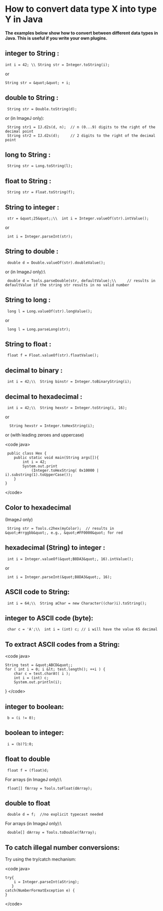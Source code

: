 # How to convert data type X into type Y in Java

**The examples below show how to convert between different data types in
Java. This is useful if you write your own plugins.**

## integer to String :

    int i = 42; \\ String str = Integer.toString(i);

or

    String str = &quot;&quot; + i; 

## double to String :

     String str = Double.toString(d);

or (in ImageJ only):

     String str1 = IJ.d2s(d, n);  // n (0...9) digits to the right of the decimal point
     String str2 = IJ.d2s(d);     // 2 digits to the right of the decimal point

## long to String :

     String str = Long.toString(l);

## float to String :

     String str = Float.toString(f);

## String to integer :

     str = &quot;25&quot;;\\  int i = Integer.valueOf(str).intValue();

or

     int i = Integer.parseInt(str);

## String to double :

     double d = Double.valueOf(str).doubleValue();

or (in ImageJ only):\

     double d = Tools.parseDouble(str, defaultValue);\\     // results in defaultValue if the string str results in no valid number

## String to long :

     long l = Long.valueOf(str).longValue();

or

     long l = Long.parseLong(str);

## String to float :

     float f = Float.valueOf(str).floatValue();

## decimal to binary :

     int i = 42;\\  String binstr = Integer.toBinaryString(i);

## decimal to hexadecimal :

     int i = 42;\\  String hexstr = Integer.toString(i, 16);

or

      String hexstr = Integer.toHexString(i);

or (with leading zeroes and uppercase)

\<code java\>

     public class Hex {
        public static void main(String args[]){
            int i = 42;
            System.out.print
                (Integer.toHexString( 0x10000 | i).substring(1).toUpperCase());
        }
    }

\</code\>

## Color to hexadecimal

(ImageJ only)

     String str = Tools.c2hex(myColor);  // results in &quot;#rrggbb&quot;, e.g., &quot;#FF0000&quot; for red

## hexadecimal (String) to integer :

     int i = Integer.valueOf(&quot;B8DA3&quot;, 16).intValue();

or

     int i = Integer.parseInt(&quot;B8DA3&quot;, 16);

## ASCII code to String:

     int i = 64;\\  String aChar = new Character((char)i).toString();

## integer to ASCII code (byte):

     char c = 'A';\\  int i = (int) c; // i will have the value 65 decimal

## To extract ASCII codes from a String:

\<code java\>

    String test = &quot;ABCD&quot;;
    for ( int i = 0; i &lt; test.length(); ++i ) {
        char c = test.charAt( i );
        int i = (int) c;
        System.out.println(i);

} \</code\>

## integer to boolean:

     b = (i != 0);

## boolean to integer:

     i = (b)?1:0;

## float to double

     float f = (float)d;

For arrays (in ImageJ only):\

     float[] fArray = Tools.toFloat(dArray);

## double to float

     double d = f;  //no explicit typecast needed

For arrays (in ImageJ only):\

     double[] dArray = Tools.toDouble(fArray);

## To catch illegal number conversions:

Try using the try/catch mechanism:

\<code java\>

    try{
        i = Integer.parseInt(aString);
       }
    catch(NumberFormatException e) {
    }

\</code\>
